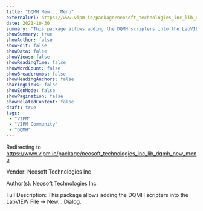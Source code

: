 ```yaml
---
title: "DQMH New... Menu"
externalUrl: https://www.vipm.io/package/neosoft_technologies_inc_lib_dqmh_new_menu
date: 2021-10-30
summary: "This package allows adding the DQMH scripters into the LabVIEW File -> New."
showSummary: true
showAuthor: false
showEdit: false
showData: false
showViews: false
showReadingTime: false
showWordCount: false
showBreadcrumbs: false
showHeadingAnchors: false
sharingLinks: false
showZenMode: false
showPagination: false
showRelatedContent: false
draft: true
tags:
 - "VIPM"
 - "VIPM Community"
 - "DQMH"
---
```


Redirecting to https://www.vipm.io/package/neosoft_technologies_inc_lib_dqmh_new_menu

Vendor: Neosoft Technologies Inc

Author(s): Neosoft Technologies Inc
 
Full Description:
This package allows adding the DQMH scripters into the LabVIEW File -> New... Dialog.